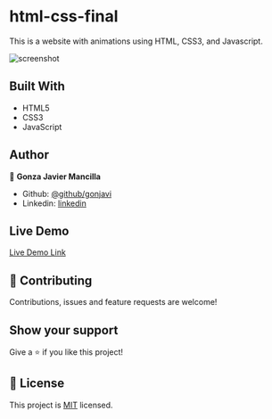 # html-css-final

This is a website with animations using HTML, CSS3, and Javascript.


![screenshot](./aniacion1.png)


## Built With

- HTML5
- CSS3
- JavaScript

## Author

👤 **Gonza Javier Mancilla**

- Github: [@github/gonjavi](https://github.com/gonjavi)
- Linkedin: [linkedin](https://www.linkedin.com/in/g-javier-mancilla-a686a9178/)


## Live Demo

[Live Demo Link](https://gonjavi.github.io/html-css-final/)


## 🤝 Contributing

Contributions, issues and feature requests are welcome!


## Show your support

Give a ⭐️ if you like this project!


## 📝 License

This project is [MIT](lic.url) licensed.

